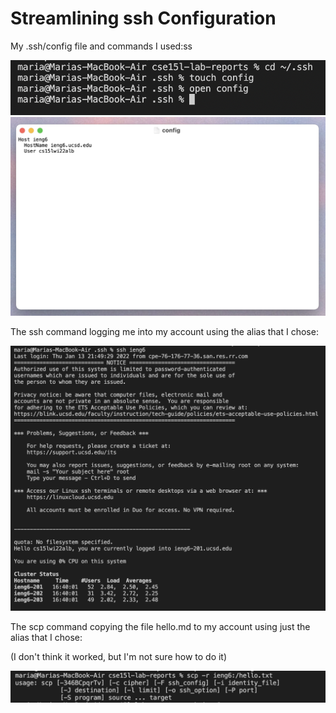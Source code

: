 # Streamlining ssh Configuration

My .ssh/config file and commands I used:ss

![configfile1](configfile1.png)
![configfile2](configfile2.png)


The ssh command logging me into my account using the alias that I chose:

![sshcommand](sshcommand.png)

The scp command copying the file hello.md to my account using just the alias that I chose:

(I don't think it worked, but I'm not sure how to do it)

![scpcommand](scpcommand.png)
